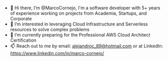 - 👋 Hi there, I’m @MarcoCornejo, I'm a software developer with 5+ years of experience working on projects from Academia, Startups, and Corporate
- 👀 I’m interested in leveraging Cloud Infrastructure and Serverless resources to solve complex problems
- 🌱 I’m currently preparing for the Professional AWS Cloud Architect Certification
- 📫 Reach out to me by email: alejandroc_89@hotmail.com or at LinkedIn: https://www.linkedin.com/in/marco-cornejo/

<!---
MarcoCornejo/MarcoCornejo is a ✨ special ✨ repository because its `README.md` (this file) appears on your GitHub profile.
You can click the Preview link to take a look at your changes.
--->
